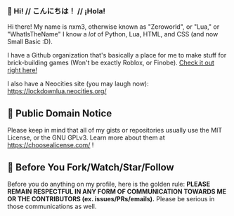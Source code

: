 ### 👋 Hi! // こんにちは！ // ¡Hola!

Hi there! My name is nxm3, otherwise known as "Zeroworld", or "Lua," or "WhatIsTheName"
I know a *lot* of Python, Lua, HTML, and CSS (and now Small Basic :D).

I have a Github organization that's basically a place for me to make stuff for brick-building games (Won't be exactly Roblox, or Finobe). [Check it out right here!](https://github.com/lakemichiganindustries)

I also have a Neocities site (you may laugh now): https://lockdownlua.neocities.org/

## 📝 Public Domain Notice

Please keep in mind that all of my gists or repositories usually use the MIT License, or the GNU GPLv3. Learn more about them at https://choosealicense.com/ !

## 🛑 Before You Fork/Watch/Star/Follow

Before you do anything on my profile, here is the golden rule: **PLEASE REMAIN RESPECTFUL IN ANY FORM OF COMMUNICATION TOWARDS ME OR THE CONTRIBUTORS (ex. issues/PRs/emails).** Please be serious in those communications as well.
